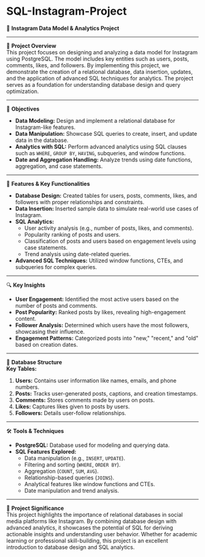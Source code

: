 # SQL-Instagram-Project

📸 **Instagram Data Model & Analytics Project**

---

📖 **Project Overview**  
This project focuses on designing and analyzing a data model for Instagram using PostgreSQL. The model includes key entities such as users, posts, comments, likes, and followers. By implementing this project, we demonstrate the creation of a relational database, data insertion, updates, and the application of advanced SQL techniques for analytics. The project serves as a foundation for understanding database design and query optimization.

---

🎯 **Objectives**  
- **Data Modeling:** Design and implement a relational database for Instagram-like features.
- **Data Manipulation:** Showcase SQL queries to create, insert, and update data in the database.
- **Analytics with SQL:** Perform advanced analytics using SQL clauses such as `WHERE`, `GROUP BY`, `HAVING`, subqueries, and window functions.
- **Date and Aggregation Handling:** Analyze trends using date functions, aggregation, and case statements.

---

🔑 **Features & Key Functionalities**  
- **Database Design:** Created tables for users, posts, comments, likes, and followers with proper relationships and constraints.  
- **Data Insertion:** Inserted sample data to simulate real-world use cases of Instagram.  
- **SQL Analytics:**  
  - User activity analysis (e.g., number of posts, likes, and comments).  
  - Popularity ranking of posts and users.  
  - Classification of posts and users based on engagement levels using case statements.  
  - Trend analysis using date-related queries.  
- **Advanced SQL Techniques:** Utilized window functions, CTEs, and subqueries for complex queries.

---

🔍 **Key Insights**  
- **User Engagement:** Identified the most active users based on the number of posts and comments.  
- **Post Popularity:** Ranked posts by likes, revealing high-engagement content.  
- **Follower Analysis:** Determined which users have the most followers, showcasing their influence.  
- **Engagement Patterns:** Categorized posts into "new," "recent," and "old" based on creation dates.  

---

📂 **Database Structure**  
**Key Tables:**  
1. **Users:** Contains user information like names, emails, and phone numbers.  
2. **Posts:** Tracks user-generated posts, captions, and creation timestamps.  
3. **Comments:** Stores comments made by users on posts.  
4. **Likes:** Captures likes given to posts by users.  
5. **Followers:** Details user-follow relationships.  

---

🛠️ **Tools & Techniques**  
- **PostgreSQL:** Database used for modeling and querying data.  
- **SQL Features Explored:**  
  - Data manipulation (e.g., `INSERT`, `UPDATE`).  
  - Filtering and sorting (`WHERE`, `ORDER BY`).  
  - Aggregation (`COUNT`, `SUM`, `AVG`).  
  - Relationship-based queries (`JOINS`).  
  - Analytical features like window functions and CTEs.  
  - Date manipulation and trend analysis.  

---

🚀 **Project Significance**  
This project highlights the importance of relational databases in social media platforms like Instagram. By combining database design with advanced analytics, it showcases the potential of SQL for deriving actionable insights and understanding user behavior. Whether for academic learning or professional skill-building, this project is an excellent introduction to database design and SQL analytics.
